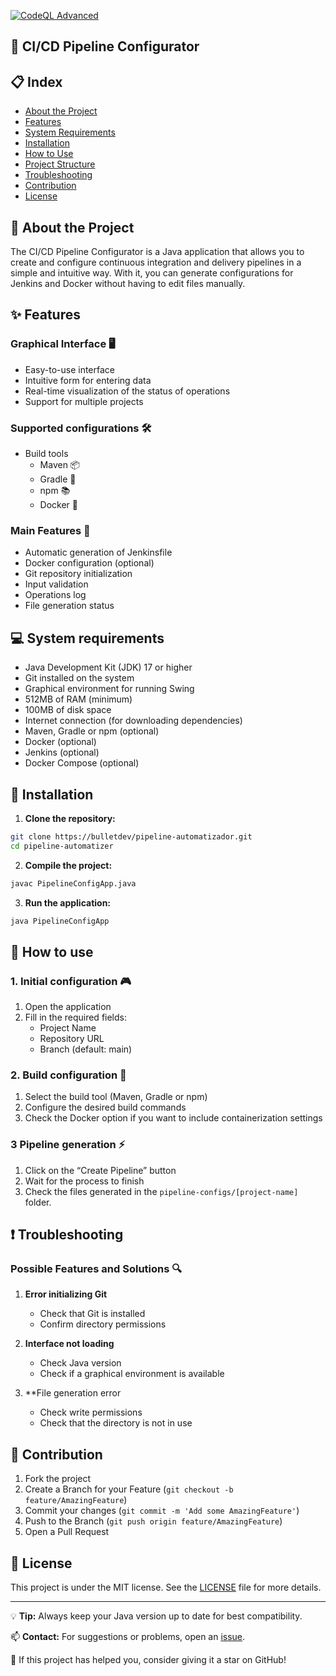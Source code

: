 [![CodeQL Advanced](https://github.com/Bulletdev/pipeline-automatizador/actions/workflows/codeql.yml/badge.svg)](https://github.com/Bulletdev/pipeline-automatizador/actions/workflows/codeql.yml)

## 🚀 CI/CD Pipeline Configurator

## 📋 Index
- [About the Project](#-about-the-project)
- [Features](#-features)
- [System Requirements](#-system-requirements)
- [Installation](#-installation)
- [How to Use](#-how-to-use)
- [Project Structure](#-project-structure)
- [Troubleshooting](#-troubleshooting)
- [Contribution](#-contribution)
- [License](#-license)

## 🎯 About the Project

The CI/CD Pipeline Configurator is a Java application that allows you to create and configure continuous integration and delivery pipelines in a simple and intuitive way.
With it, you can generate configurations for Jenkins and Docker without having to edit files manually.

## ✨ Features

### Graphical Interface 🖥️

- Easy-to-use interface
- Intuitive form for entering data
- Real-time visualization of the status of operations
- Support for multiple projects

### Supported configurations 🛠️

- Build tools
    - Maven 📦
    - Gradle 🐘
    - npm 📚
    - Docker 🐳
  
### Main Features 🌟
- Automatic generation of Jenkinsfile
- Docker configuration (optional)
- Git repository initialization
- Input validation
- Operations log
- File generation status


## 💻 System requirements

- Java Development Kit (JDK) 17 or higher
- Git installed on the system
- Graphical environment for running Swing
- 512MB of RAM (minimum)
- 100MB of disk space
- Internet connection (for downloading dependencies)
- Maven, Gradle or npm (optional)
- Docker (optional)
- Jenkins (optional)
- Docker Compose (optional)


## 🚀 Installation

1. **Clone the repository:**

```bash
git clone https://bulletdev/pipeline-automatizador.git
cd pipeline-automatizer
```

2. **Compile the project:**
```bash
javac PipelineConfigApp.java
```

3. **Run the application:**
```bash
java PipelineConfigApp
```

## 📖 How to use

### 1. Initial configuration 🎮
1. Open the application
2. Fill in the required fields:
    - Project Name
    - Repository URL
    - Branch (default: main)

### 2. Build configuration 🔧
1. Select the build tool (Maven, Gradle or npm)
2. Configure the desired build commands
3. Check the Docker option if you want to include containerization settings

### 3 Pipeline generation ⚡
1. Click on the “Create Pipeline” button
2. Wait for the process to finish
3. Check the files generated in the `pipeline-configs/[project-name]` folder.


## ❗ Troubleshooting

### Possible Features and Solutions 🔍

1. **Error initializing Git**
    - Check that Git is installed
    - Confirm directory permissions

2. **Interface not loading**
    - Check Java version
    - Check if a graphical environment is available

3. **File generation error
    - Check write permissions
    - Check that the directory is not in use

## 🤝 Contribution

1. Fork the project
2. Create a Branch for your Feature (`git checkout -b feature/AmazingFeature`)
3. Commit your changes (`git commit -m 'Add some AmazingFeature'`)
4. Push to the Branch (`git push origin feature/AmazingFeature`)
5. Open a Pull Request

## 📝 License

This project is under the MIT license. See the [LICENSE](LICENSE) file for more details.

---

💡 **Tip:** Always keep your Java version up to date for best compatibility.

📫 **Contact:** For suggestions or problems, open an [issue](https://github.com/bulletdev/pipeline-automatizador/issues).

🌟 If this project has helped you, consider giving it a star on GitHub!
